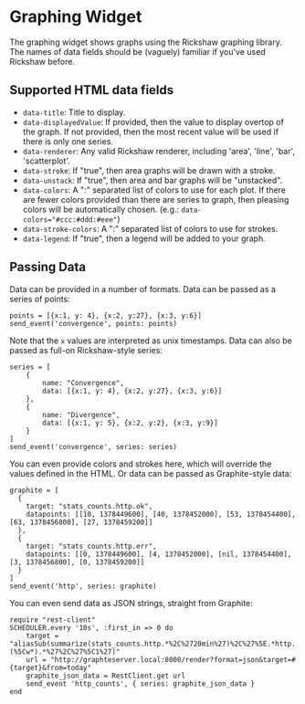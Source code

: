 Graphing Widget
===============

The graphing widget shows graphs using the Rickshaw graphing library.  The names of data fields
should be (vaguely) familiar if you've used Rickshaw before.

Supported HTML data fields
--------------------------

* `data-title`: Title to display.
* `data-displayedValue`: If provided, then the value to display overtop of the graph.  If not
  provided, then the most recent value will be used if there is only one series.
* `data-renderer`: Any valid Rickshaw renderer, including 'area', 'line', 'bar', 'scatterplot'.
* `data-stroke`: If "true", then area graphs will be drawn with a stroke.
* `data-unstack`: If "true", then area and bar graphs will be "unstacked".
* `data-colors`: A ":" separated list of colors to use for each plot.  If there are fewer colors
  provided than there are series to graph, then pleasing colors will be automatically chosen.  (e.g.:
  `data-colors="#ccc:#ddd:#eee"`)
* `data-stroke-colors`: A ":" separated list of colors to use for strokes.
* `data-legend`: If "true", then a legend will be added to your graph.

Passing Data
------------

Data can be provided in a number of formats.  Data can be passed as a series of points:

    points = [{x:1, y: 4}, {x:2, y:27}, {x:3, y:6}]
    send_event('convergence', points: points)

Note that the `x` values are interpreted as unix timestamps.  Data can also be passed as full-on
Rickshaw-style series:

    series = [
        {
            name: "Convergence",
            data: [{x:1, y: 4}, {x:2, y:27}, {x:3, y:6}]
        },
        {
            name: "Divergence",
            data: [{x:1, y: 5}, {x:2, y:2}, {x:3, y:9}]
        }
    ]
    send_event('convergence', series: series)

You can even provide colors and strokes here, which will override the values defined in the HTML.
Or data can be passed as Graphite-style data:

    graphite = [
      {
        target: "stats_counts.http.ok",
        datapoints: [[10, 1378449600], [40, 1378452000], [53, 1378454400], [63, 1378456800], [27, 1378459200]]
      },
      {
        target: "stats_counts.http.err",
        datapoints: [[0, 1378449600], [4, 1378452000], [nil, 1378454400], [3, 1378456800], [0, 1378459200]]
      }
    ]
    send_event('http', series: graphite)

You can even send data as JSON strings, straight from Graphite:

    require "rest-client"
    SCHEDULER.every '10s', :first_in => 0 do
        target = "aliasSub(summarize(stats_counts.http.*%2C%2720min%27)%2C%27%5E.*http.(%5Cw*).*%27%2C%27%5C1%27)"
        url = "http://graphteserver.local:8000/render?format=json&target=#{target}&from=today"
        graphite_json_data = RestClient.get url
        send_event 'http_counts', { series: graphite_json_data }
    end
